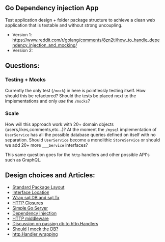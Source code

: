 ## Go Dependency injection App

Test application design + folder package structure to achieve a clean web
application that is testable and without strong uncoupling.

- Version 1: https://www.reddit.com/r/golang/comments/8zn2ti/how_to_handle_dependency_injection_and_mocking/
- Version 2:


## Questions:

### Testing + Mocks

Currently the only test (`/mock`) in here is pointlessly testing itself. How should this be refactored? Should the tests be placed next to the implementations and only *use* the `/mocks`?

### Scale

How will this approach work with 20+ domain objects (users,likes,comments,etc...)? At the moment the `/mysql` implementation of `UserService` has all the possible database queries defined on itself with no separation. Should `UserService` become a monolithic `StoreService` or should we add 20+ more `___Service` interfaces?

This same question goes for the `http` handlers and other possible API's such as GraphQL.


## Design choices and Articles:

- [Standard Package Layout](https://medium.com/@benbjohnson/standard-package-layout-7cdbc8391fc1)
- [Interface Location](https://github.com/golang/go/wiki/CodeReviewComments#interfaces)
- [Wrap sql.DB and sql.Tx](https://medium.com/@benbjohnson/structuring-applications-in-go-3b04be4ff091)
- [HTTP Closures](https://gist.github.com/tsenart/5fc18c659814c078378d)
- [Simple Go Server](https://gist.github.com/enricofoltran/10b4a980cd07cb02836f70a4ab3e72d7)
- [Dependency injection](https://www.alexedwards.net/blog/organising-database-access#using-an-interface)
- [HTTP middleware](https://gist.github.com/Xeoncross/372bb42c24b1cb37664c377d018dd5cb)
- [Discussion on passing db to http.Handlers](https://www.reddit.com/r/golang/comments/5vsz2t/what_is_the_best_way_to_pass_a_db_to_web_handlers/)
- [Should I mock the DB?](https://www.reddit.com/r/golang/comments/6n3m4w/is_there_a_good_use_case_for_mocking_a_db/)
- [http.Handler wrapping](https://medium.com/@matryer/the-http-handler-wrapper-technique-in-golang-updated-bc7fbcffa702)

